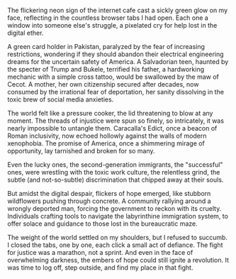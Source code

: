 The flickering neon sign of the internet cafe cast a sickly green glow on my face, reflecting in the countless browser tabs I had open. Each one a window into someone else's struggle, a pixelated cry for help lost in the digital ether.

A green card holder in Pakistan, paralyzed by the fear of increasing restrictions, wondering if they should abandon their electrical engineering dreams for the uncertain safety of America. A Salvadorian teen, haunted by the specter of Trump and Bukele, terrified his father, a hardworking mechanic with a simple cross tattoo, would be swallowed by the maw of Cecot. A mother, her own citizenship secured after decades, now consumed by the irrational fear of deportation, her sanity dissolving in the toxic brew of social media anxieties.

The world felt like a pressure cooker, the lid threatening to blow at any moment. The threads of injustice were spun so finely, so intricately, it was nearly impossible to untangle them. Caracalla's Edict, once a beacon of Roman inclusivity, now echoed hollowly against the walls of modern xenophobia. The promise of America, once a shimmering mirage of opportunity, lay tarnished and broken for so many.

Even the lucky ones, the second-generation immigrants, the "successful" ones, were wrestling with the toxic work culture, the relentless grind, the subtle (and not-so-subtle) discrimination that chipped away at their souls.

But amidst the digital despair, flickers of hope emerged, like stubborn wildflowers pushing through concrete. A community rallying around a wrongly deported man, forcing the government to reckon with its cruelty. Individuals crafting tools to navigate the labyrinthine immigration system, to offer solace and guidance to those lost in the bureaucratic maze.

The weight of the world settled on my shoulders, but I refused to succumb. I closed the tabs, one by one, each click a small act of defiance. The fight for justice was a marathon, not a sprint. And even in the face of overwhelming darkness, the embers of hope could still ignite a revolution. It was time to log off, step outside, and find my place in that fight.